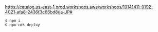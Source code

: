 https://catalog.us-east-1.prod.workshops.aws/workshops/10141411-0192-4021-afa8-2436f3c66bd8/ja-JP#

```
$ npm i
$ npx cdk deploy
```
